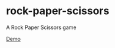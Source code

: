 # rock-paper-scissors
A Rock Paper Scissors game

[Demo](https://jarekpo.github.io/rock-paper-scissors/)

